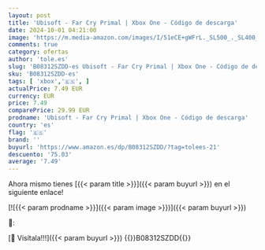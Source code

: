 ```yaml
---
layout: post
title: 'Ubisoft - Far Cry Primal | Xbox One - Código de descarga'
date: 2024-10-01 04:21:00
image: 'https://m.media-amazon.com/images/I/51eCE+gWFrL._SL500_._SL400_.jpg'
comments: true
category: ofertas
author: 'tole.es'
slug: 'B08312SZDD-es Ubisoft - Far Cry Primal | Xbox One - Código de descarga'
sku: 'B08312SZDD-es'
tags: [ 'xbox','🇪🇸', ]
actualPrice: 7.49 EUR
currency: EUR
price: 7.49
comparePrice: 29.99 EUR
prodname: 'Ubisoft - Far Cry Primal | Xbox One - Código de descarga'
country: 'es'
flag: '🇪🇸'
brand: ''
buyurl: 'https://www.amazon.es/dp/B08312SZDD/?tag=tolees-21'
descuento: '75.03'
average: '7.49'
---
```


Ahora mismo tienes [{{< param title >}}]({{< param buyurl >}}) en el siguiente enlace!

[![{{< param prodname >}}]({{< param image >}})]({{< param buyurl >}})

🔎:


[🛒 Visítala!!!]({{< param buyurl >}})
{{<world>}}B08312SZDD{{</world>}}
